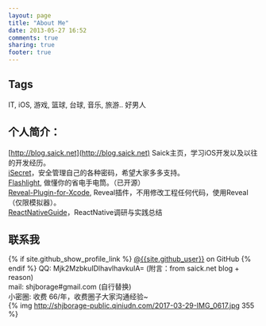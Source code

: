 ```yaml
---
layout: page
title: "About Me"
date: 2013-05-27 16:52
comments: true
sharing: true
footer: true
---
```

<script type="text/javascript">
  $(document).ready(function(){
    $("#nav-menu .index-nav").removeClass("current");
    $("#nav-menu .archives-nav").removeClass("current");
    $("#nav-menu .about-nav").addClass("current");
  });
</script>

## Tags
IT, iOS, 游戏, 篮球, 台球, 音乐, 旅游.. 好男人

## 个人简介：

[http://blog.saick.net](http://blog.saick.net) Saick主页，学习iOS开发以及以往的开发经历。  
[iSecret](http://blog.saick.net/blog/2013/05/28/isecret-jian-jie/)，安全管理自己的各种密码，希望大家多多支持。    
[Flashlight](http://blog.saick.net/blog/2013/05/28/flashlight-powersaving-jian-jie/),  做懂你的省电手电筒。（已开源）  
[Reveal-Plugin-for-Xcode](http://blog.saick.net/blog/2014/04/08/revealcha-jian-jian-jie/), Reveal插件，不用修改工程任何代码，使用Reveal（仅限模拟器）。  
[ReactNativeGuide](https://github.com/ReactNativeGuide)，ReactNative调研与实践总结

## 联系我
{% if site.github_show_profile_link %}
  <a href="https://github.com/{{site.github_user}}">@{{site.github_user}}</a> on GitHub
{% endif %}
QQ: Mjk2MzbkuIDlhavlhavkuIA=  (附言：from saick.net blog + reason)  
mail: shjborage#gmail.com (自行替换)  
小密圈: 收费 66/年，收费圈子大家沟通经验~  
{% img http://shjborage-public.qiniudn.com/2017-03-29-IMG_0617.jpg 355 %}
